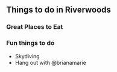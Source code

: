 ## Things to do in Riverwoods

### Great Places to Eat

### Fun things to do

- Skydiving
- Hang out with @brianamarie
